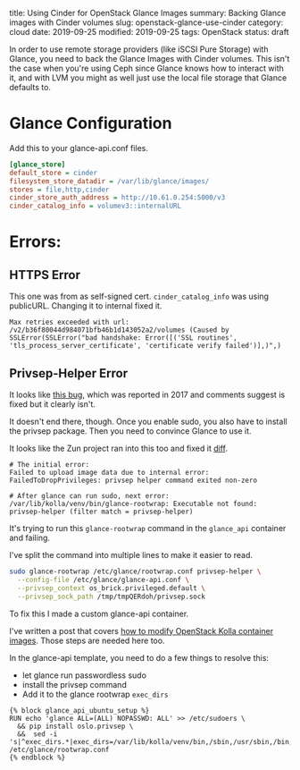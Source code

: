 title: Using Cinder for OpenStack Glance Images
summary: Backing Glance images with Cinder volumes
slug: openstack-glance-use-cinder
category: cloud
date: 2019-09-25
modified: 2019-09-25
tags: OpenStack
status: draft


In order to use remote storage providers (like iSCSI Pure Storage) with Glance,
you need to back the Glance Images with Cinder volumes. This isn't the case
when you're using Ceph since Glance knows how to interact with it, and with LVM
you might as well just use the local file storage that Glance defaults to.


# Glance Configuration

Add this to your glance-api.conf files.

```ini
[glance_store]
default_store = cinder
filesystem_store_datadir = /var/lib/glance/images/
stores = file,http,cinder
cinder_store_auth_address = http://10.61.0.254:5000/v3
cinder_catalog_info = volumev3::internalURL
```

# Errors:

## HTTPS Error

This one was from as self-signed cert.
`cinder_catalog_info` was using publicURL. Changing it to internal fixed it.

```
Max retries exceeded with url: /v2/b36f80044d984071bfb46b1d143052a2/volumes (Caused by SSLError(SSLError("bad handshake: Error([('SSL routines', 'tls_process_server_certificate', 'certificate verify failed')],)",)
```

## Privsep-Helper Error

It looks like [this bug](https://bugs.launchpad.net/kolla/+bug/1683890), which
was reported in 2017 and comments suggest is fixed but it clearly isn't.

It doesn't end there, though. Once you enable sudo, you also have to install
the privsep package. Then you need to convince Glance to use it.

It looks like the Zun project ran into this too and fixed it [diff](https://review.opendev.org/#/c/606854/1/docker/zun/zun-base/Dockerfile.j2).

```
# The initial error:
Failed to upload image data due to internal error: FailedToDropPrivileges: privsep helper command exited non-zero

# After glance can run sudo, next error:
/var/lib/kolla/venv/bin/glance-rootwrap: Executable not found: privsep-helper (filter match = privsep-helper)
```

It's trying to run this `glance-rootwrap` command in the `glance_api`
container and failing.

I've split the command into multiple lines to make it easier to read.

```bash
sudo glance-rootwrap /etc/glance/rootwrap.conf privsep-helper \
  --config-file /etc/glance/glance-api.conf \
  --privsep_context os_brick.privileged.default \
  --privsep_sock_path /tmp/tmpQERdoh/privsep.sock
```

To fix this I made a custom glance-api container.

I've written a post that covers
[how to modify OpenStack Kolla container images](/openstack-kolla-custom-plugin).
Those steps are needed here too.

In the glance-api template, you need to do a few things to resolve this:
- let glance run passwordless sudo
- install the privsep command
- Add it to the glance rootwrap `exec_dirs`

```jinja2
{% block glance_api_ubuntu_setup %}
RUN echo 'glance ALL=(ALL) NOPASSWD: ALL' >> /etc/sudoers \
  && pip install oslo.privsep \
  &&  sed -i 's|^exec_dirs.*|exec_dirs=/var/lib/kolla/venv/bin,/sbin,/usr/sbin,/bin,/usr/bin,/usr/local/bin,/usr/local/sbin|g' /etc/glance/rootwrap.conf
{% endblock %}
```

